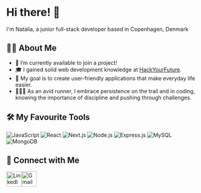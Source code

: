 # Hi there! 👋 
I'm Natalia, a junior full-stack developer based in Copenhagen, Denmark

## 👩‍💻 About Me

-  🚀 I’m currently available to join a project! 
-  🎓 I gained solid web development knowledge at [HackYourFuture](https://www.hackyourfuture.net/](https://github.com/HackYourFuture-CPH)).
-  🌱 My goal is to create user-friendly applications that make everyday life easier.
-  🏃🏻‍♀ As an avid runner, I embrace persistence on the trail and in coding, knowing the importance of discipline and pushing through challenges.

## 🛠️ My Favourite Tools

![JavaScript](https://img.shields.io/badge/JavaScript-black?style=for-the-badge&logo=javascript&logoColor=yellow)
![React](https://img.shields.io/badge/React-black?style=for-the-badge&logo=react&logoColor=white)
![Next.js](https://img.shields.io/badge/Next.js-black?style=for-the-badge&logo=nextdotjs&logoColor=white)
![Node.js](https://img.shields.io/badge/Node.js-black?style=for-the-badge&logo=nodedotjs&logoColor=white)
![Express.js](https://img.shields.io/badge/Express.js-black?style=for-the-badge&logo=express&logoColor=white)
![MySQL](https://img.shields.io/badge/MySQL-black?style=for-the-badge&logo=mysql&logoColor=white)
![MongoDB](https://img.shields.io/badge/MongoDB-black?style=for-the-badge&logo=mongodb&logoColor=green)


## 🤝 Connect with Me

<a href="https://www.linkedin.com/in/natalia-lapina/" target="_blank"><img src="https://img.icons8.com/fluent/48/000000/linkedin.png" alt="LinkedIn" style="height: 40px; width: 40px;"></a><a href="mailto:lapinann08@gmail.com" target="_blank"><img src="https://img.icons8.com/fluent/48/000000/gmail.png" alt="Gmail" style="height: 40px; width: 40px;"></a>
